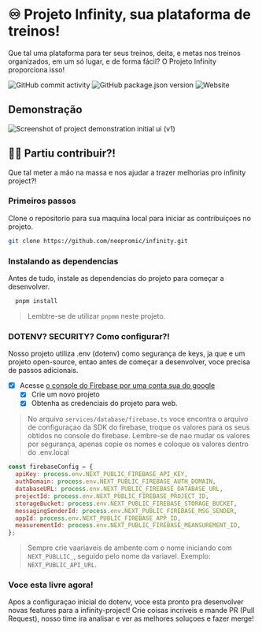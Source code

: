 
# ♾️ Projeto Infinity, sua plataforma de treinos!

Que tal uma plataforma para ter seus treinos, deita, e metas nos treinos organizados, em um só lugar, e de forma fácil? O Projeto Infinity proporciona isso!
<div>
  <img alt="GitHub commit activity" src="https://img.shields.io/github/commit-activity/w/neopromic/infinity?style=flat-square&logo=github">
  <img alt="GitHub package.json version" src="https://img.shields.io/github/package-json/v/neopromic/infinity?style=flat-square">
<img alt="Website" src="https://img.shields.io/website?url=https%3A%2F%2Finfinity-project.vercel.app%2F&up_message=Infinity%20is%20in%20production!%20Yeeeep-buddy!%20%F0%9F%92%AA%F0%9F%8F%BB%E2%99%BE%EF%B8%8F&style=flat-square&link=https%3A%2F%2Finfinity-project.vercel.app">
  
</div>


## Demonstração

![Screenshot of project demonstration initial ui (v1)](https://i.ibb.co/fqJxWJd/Screenshot-20240514-164516.png)

## 💪🏻 Partiu contribuir?!
Que tal meter a mão na massa e nos ajudar a trazer melhorias pro infinity project?! 

### Primeiros passos

Clone o repositorio para sua maquina local para iniciar as contribuiçoes no projeto.

```bash
git clone https://github.com/neopromic/infinity.git
```
### Instalando as dependencias
Antes de tudo, instale as dependencias do projeto para começar a desenvolver.

```bash
  pnpm install
```

> Lembtre-se de utilizar ```pnpmm``` neste projeto.

### DOTENV? SECURITY? Como configurar?!
Nosso projeto utiliza .env (dotenv) como segurança de keys, ja que e um projeto open-source, entao antes de começar a desenvolver, voce precisa de passos adicionais.

- [x] Acesse [o console do Firebase por uma conta sua do google](http://console.firebase.google.com/u/0/)
  - [x] Crie um novo projeto
  - [x] Obtenha as credenciais do projeto para web.

> No arquivo ``services/database/firebase.ts`` voce encontra o arquivo de configuraçao da SDK do firebase, troque os valores para os seus obtidos no console do firebase.
> Lembre-se de nao mudar os valores por segurança, apenas copie os nomes e coloque os valores dentro do .env.local
```js
const firebaseConfig = {
  apiKey: process.env.NEXT_PUBLIC_FIREBASE_API_KEY,
  authDomain: process.env.NEXT_PUBLIC_FIREBASE_AUTH_DOMAIN,
  databaseURL: process.env.NEXT_PUBLIC_FIREBASE_DATABASE_URL,
  projectId: process.env.NEXT_PUBLIC_FIREBASE_PROJECT_ID,
  storageBucket: process.env.NEXT_PUBLIC_FIREBASE_STORAGE_BUCKET,
  messagingSenderId: process.env.NEXT_PUBLIC_FIREBASE_MSG_SENDER,
  appId: process.env.NEXT_PUBLIC_FIREBASE_APP_ID,
  measurementId: process.env.NEXT_PUBLIC_FIREBASE_MEANSUREMENT_ID,
};
```
> Sempre crie vaariaveis de ambente com o nome iniciando com ``NEXT_PUBLLIC_``, seguido pelo nome da variavel. Exemplo: ```NEXT_PUBLIC_API_URL```.

### Voce esta livre agora!
Apos a configuraçao inicial do dotenv, voce esta pronto pra desenvolver novas features para a infinity-project! Crie coisas incriveis e mande PR (Pull Request), nosso time ira analisar e ver as melhores soluçoes e fazer merge!

